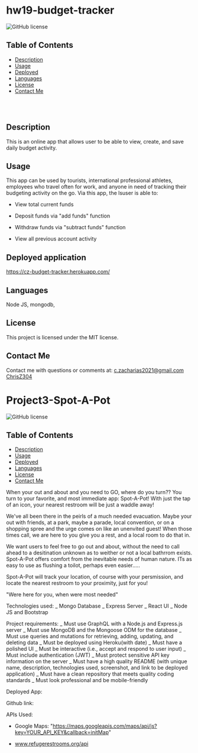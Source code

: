 # hw19-budget-tracker

![GitHub license](https://img.shields.io/badge/license-MIT-ff69b4.svg) <br />

## Table of Contents 

- [Description](#description)
- [Usage](#usage)
- [Deployed](#deployed-application)
- [Languages](#languages)
- [License](#license)
- [Contact Me](#contact-me)

<br />
<br />

## Description

 This is an online app that allows user to be able to view, create, and save daily budget activity. 
<br />

## Usage

This app can be used by tourists, international professional athletes, employees who travel often for work, and anyone in need of tracking their budgeting activity on the go. Via this app, the lsuser is able to:

  * View total current funds

  * Deposit funds via "add funds" function

  * Withdraw funds via "subtract funds" function

  * View all previous account activity

## Deployed application
https://cz-budget-tracker.herokuapp.com/


## Languages

Node JS, mongodb,  <br />

## License

  This project is licensed under the MIT license. <br />



## Contact Me

Contact me with questions or comments at: 
c.zacharias2021@gmail.com <br /> 
[ChrisZ304](https://github.com/chrisz304) <br />


# Project3-Spot-A-Pot

![GitHub license](https://img.shields.io/badge/license-MIT-ff69b4.svg) <br />

## Table of Contents 

- [Description](#description)
- [Usage](#usage)
- [Deployed](#deployed-application)
- [Languages](#languages)
- [License](#license)
- [Contact Me](#contact-me)



When your out and about and you need to GO, where do you turn?? You turn to your favorite, and most immediate app: Spot-A-Pot! With just the tap of an icon, your nearest restroom will be just a waddle away!

We've all been there in the peirls of a much needed evacuation. Maybe your out with friends, at a park, maybe a parade, local convention, or on a shopping spree and the urge comes on like an unenvited guest! When those times call, we are here to you give you a rest, and a local room to do that in.

We want users to feel free to go out and about, without the need to call ahead to a desitination unknown as to weither or not a local bathrrom exists. Spot-A-Pot offers comfort from the inevitable needs of human nature. ITs as easy to use as flushing a toilot, perhaps even easier.....

Spot-A-Pot will track your location, of course with your persmission, and locate the nearest restroom to your proximity, just for you!

"Were here for you, when were most needed"

Technologies used:
_ Mongo Database
_ Express Server
_ React UI
_ Node JS and Bootstrap

Project requirements:
_ Must use GraphQL with a Node.js and Express.js server
_ Must use MongoDB and the Mongoose ODM for the database
_ Must use queries and mutations for retrieving, adding, updating, and deleting data
_ Must be deployed using Heroku(with date)
_ Must have a polished UI
_ Must be interactive (i.e., accept and respond to user input)
_ Must include authentication (JWT)
_ Must protect sensitive API key information on the server
_ Must have a high quality README (with unique name, description, technologies used, screenshot, and link to be deployed application)
_ Must have a clean repository that meets quality coding standards
\_ Must look professional and be mobile-friendly

Deployed App:

Github link:

APIs Used:

- Google Maps: "https://maps.googleapis.com/maps/api/js?key=YOUR_API_KEY&callback=initMap"

- www.refugerestrooms.org/api
